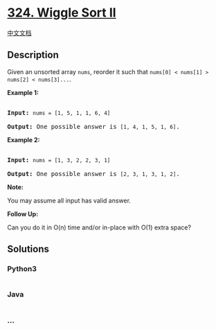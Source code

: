 # [324. Wiggle Sort II](https://leetcode.com/problems/wiggle-sort-ii)

[中文文档](/solution/0300-0399/0324.Wiggle%20Sort%20II/README.md)

## Description

<p>Given an unsorted array <code>nums</code>, reorder it such that <code>nums[0] &lt; nums[1] &gt; nums[2] &lt; nums[3]...</code>.</p>

<p><b>Example 1:</b></p>

<pre>

<strong>Input: </strong><code>nums = [1, 5, 1, 1, 6, 4]</code>

<strong>Output: </strong>One possible answer is <code>[1, 4, 1, 5, 1, 6]</code>.</pre>

<p><b>Example 2:</b></p>

<pre>

<strong>Input: </strong><code>nums = [1, 3, 2, 2, 3, 1]</code>

<strong>Output:</strong> One possible answer is <code>[2, 3, 1, 3, 1, 2]</code>.</pre>

<p><b>Note:</b><br />

You may assume all input has valid answer.</p>

<p><b>Follow Up:</b><br />

Can you do it in O(n) time and/or in-place with O(1) extra space?</p>

## Solutions

<!-- tabs:start -->

### **Python3**

```python

```

### **Java**

```java

```

### **...**

```

```

<!-- tabs:end -->
